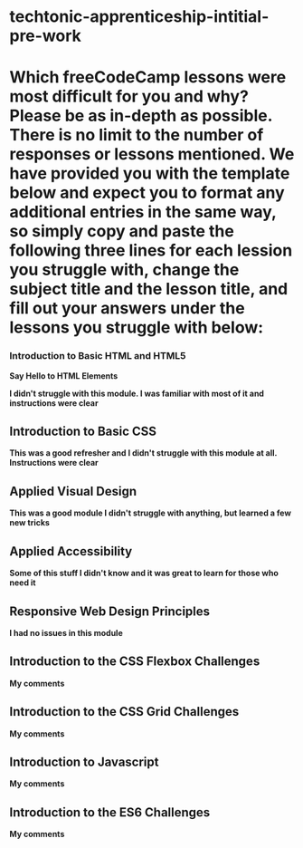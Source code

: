 # techtonic-apprenticeship-intitial-pre-work

# Which freeCodeCamp lessons were most difficult for you and why? Please be as in-depth as possible. There is no limit to the number of responses or lessons mentioned. We have provided you with the template below and expect you to format any additional entries in the same way, so simply copy and paste the following three lines for each lession you struggle with, change the subject title and the lesson title, and fill out your answers under the lessons you struggle with below:

### Introduction to Basic HTML and HTML5

**Say Hello to HTML Elements**

**I didn't struggle with this module. I was familiar with most of it and instructions were clear**

## Introduction to Basic CSS

**This was a good refresher and I didn't struggle with this module at all. Instructions were clear**

## Applied Visual Design

**This was a good module I didn't struggle with anything, but learned a few new tricks**

## Applied Accessibility

**Some of this stuff I didn't know and it was great to learn for those who need it**

## Responsive Web Design Principles

**I had no issues in this module**

## Introduction to the CSS Flexbox Challenges

**My comments**

## Introduction to the CSS Grid Challenges

**My comments**

## Introduction to Javascript

**My comments**

## Introduction to the ES6 Challenges

**My comments**
